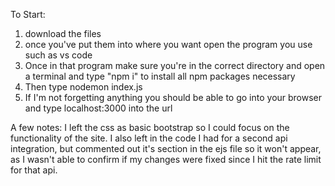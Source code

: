 To Start:
1. download the files
2. once you've put them into where you want open the program you use such as vs code
3. Once in that program  make sure you're in the correct directory and open a terminal and type "npm i" to install all npm packages necessary
4. Then type nodemon index.js
5. If I'm not forgetting anything you should be able to go into your browser and type localhost:3000 into the url


A few notes:
I left the css as basic bootstrap so I could focus on the functionality of the site.
I also left in the code I had for a second api integration, but commented out it's section in the ejs file so it won't appear, as I wasn't able to confirm if my changes were fixed since
I hit the rate limit for that api.